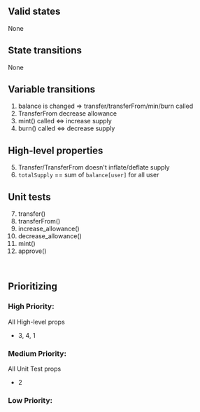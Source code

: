 ## Valid states
None

## State transitions
None

## Variable transitions
1. balance is changed => transfer/transferFrom/min/burn called
2. TransferFrom decrease allowance
3. mint() called <=> increase supply
4. burn() called <=> decrease supply

## High-level properties
5. Transfer/TransferFrom doesn't inflate/deflate supply
6. `totalSupply` == sum of `balance[user]` for all user

## Unit tests
7. transfer()
8. transferFrom()
9. increase_allowance()
10. decrease_allowance()
11. mint()
12. approve()

<br>

## Prioritizing

### High Priority:
All High-level props
+ 3, 4, 1

### Medium Priority:
All Unit Test props
+ 2

### Low Priority:

